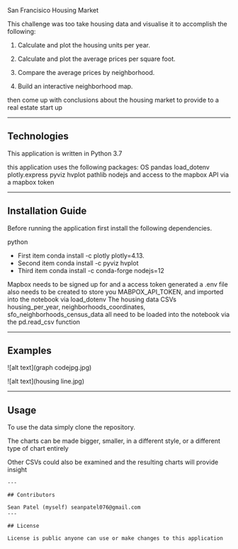 San Francisico Housing Market

This challenge was too take housing data and visualise it to accomplish the following:

1. Calculate and plot the housing units per year.

2. Calculate and plot the average prices per square foot.

3. Compare the average prices by neighborhood.

4. Build an interactive neighborhood map.

then come up with conclusions about the housing market to provide to a real estate start up



---

## Technologies
This application is written in Python 3.7

this application uses the following packages:
OS 
pandas
load_dotenv
plotly.express
pyviz hvplot
pathlib
nodejs 
and access to the mapbox API via a mapbox token 


---

## Installation Guide

Before running the application first install the following dependencies.

python
- First item  conda install -c plotly plotly=4.13.
- Second item conda install -c pyviz hvplot
- Third item conda install -c conda-forge nodejs=12
  
Mapbox needs to be signed up for and a access token generated
a .env file also needs to be created to store you MABPOX_API_TOKEN, and imported into the notebook via load_dotenv
The housing data CSVs housing_per_year, neighborhoods_coordinates, sfo_neighborhoods_census_data all need to be loaded into the notebook via the pd.read_csv function

---

## Examples

![alt text](graph codejpg.jpg)

![alt text](housing line.jpg)

---

## Usage

To use the data simply clone the repository.

The charts can be made bigger, smaller, in a different style, or a different type of chart entirely

Other CSVs could also be examined and the resulting charts will provide insight 
```
---

## Contributors

Sean Patel (myself) seanpatel076@gmail.com
---

## License

License is public anyone can use or make changes to this application

